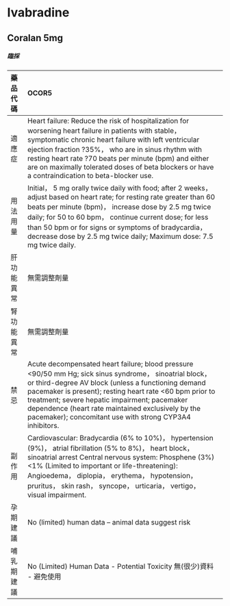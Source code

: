 # Ivabradine

## Coralan 5mg

##### 臨採

| 藥品代碼   | OCOR5                                                                                                                                                                                                                                                                                                                                                                                     |
|:-----------|:------------------------------------------------------------------------------------------------------------------------------------------------------------------------------------------------------------------------------------------------------------------------------------------------------------------------------------------------------------------------------------------|
| 適應症     | Heart failure: Reduce the risk of hospitalization for worsening heart failure in patients with stable， symptomatic chronic heart failure with left ventricular ejection fraction ?35%， who are in sinus rhythm with resting heart rate ?70 beats per minute (bpm) and either are on maximally tolerated doses of beta blockers or have a contraindication to beta-blocker use.          |
| 用法用量   | Initial， 5 mg orally twice daily with food; after 2 weeks， adjust based on heart rate; for resting rate greater than 60 beats per minute (bpm)， increase dose by 2.5 mg twice daily; for 50 to 60 bpm， continue current dose; for less than 50 bpm or for signs or symptoms of bradycardia， decrease dose by 2.5 mg twice daily; Maximum dose: 7.5 mg twice daily.                   |
| 肝功能異常 | 無需調整劑量                                                                                                                                                                                                                                                                                                                                                                              |
| 腎功能異常 | 無需調整劑量                                                                                                                                                                                                                                                                                                                                                                              |
| 禁忌       | Acute decompensated heart failure; blood pressure <90/50 mm Hg; sick sinus syndrome， sinoatrial block， or third-degree AV block (unless a functioning demand pacemaker is present); resting heart rate <60 bpm prior to treatment; severe hepatic impairment; pacemaker dependence (heart rate maintained exclusively by the pacemaker); concomitant use with strong CYP3A4 inhibitors. |
| 副作用     | Cardiovascular: Bradycardia (6% to 10%)， hypertension (9%)， atrial fibrillation (5% to 8%)， heart block， sinoatrial arrest Central nervous system: Phosphene (3%) <1% (Limited to important or life-threatening): Angioedema， diplopia， erythema， hypotension， pruritus， skin rash， syncope， urticaria， vertigo， visual impairment.                                          |
| 孕期建議   | No (limited) human data – animal data suggest risk                                                                                                                                                                                                                                                                                                                                        |
| 哺乳期建議 | No (Limited) Human Data - Potential Toxicity 無(很少)資料 - 避免使用                                                                                                                                                                                                                                                                                                                      |

